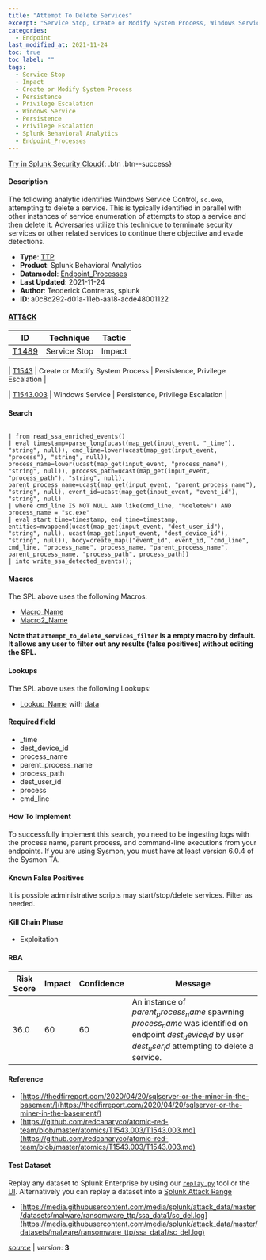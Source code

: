 ```yaml
---
title: "Attempt To Delete Services"
excerpt: "Service Stop, Create or Modify System Process, Windows Service"
categories:
  - Endpoint
last_modified_at: 2021-11-24
toc: true
toc_label: ""
tags:
  - Service Stop
  - Impact
  - Create or Modify System Process
  - Persistence
  - Privilege Escalation
  - Windows Service
  - Persistence
  - Privilege Escalation
  - Splunk Behavioral Analytics
  - Endpoint_Processes
---
```




[Try in Splunk Security Cloud](https://www.splunk.com/en_us/cyber-security.html){: .btn .btn--success}

#### Description

The following analytic identifies Windows Service Control, `sc.exe`, attempting to delete a service. This is typically identified in parallel with other instances of service enumeration of attempts to stop a service and then delete it. Adversaries utilize this technique to terminate security services or other related services to continue there objective and evade detections.

- **Type**: [TTP](https://github.com/splunk/security_content/wiki/Detection-Analytic-Types)
- **Product**: Splunk Behavioral Analytics
- **Datamodel**: [Endpoint_Processes](https://docs.splunk.com/Documentation/CIM/latest/User/EndpointProcesses)
- **Last Updated**: 2021-11-24
- **Author**: Teoderick Contreras, splunk
- **ID**: a0c8c292-d01a-11eb-aa18-acde48001122


#### [ATT&CK](https://attack.mitre.org/)

| ID             | Technique      |  Tactic           |
| -------------- | -------------- |------------------ |
| [T1489](https://attack.mitre.org/techniques/T1489/) | Service Stop | Impact |

| [T1543](https://attack.mitre.org/techniques/T1543/) | Create or Modify System Process | Persistence, Privilege Escalation |

| [T1543.003](https://attack.mitre.org/techniques/T1543/003/) | Windows Service | Persistence, Privilege Escalation |

#### Search

```

| from read_ssa_enriched_events() 
| eval timestamp=parse_long(ucast(map_get(input_event, "_time"), "string", null)), cmd_line=lower(ucast(map_get(input_event, "process"), "string", null)), process_name=lower(ucast(map_get(input_event, "process_name"), "string", null)), process_path=ucast(map_get(input_event, "process_path"), "string", null), parent_process_name=ucast(map_get(input_event, "parent_process_name"), "string", null), event_id=ucast(map_get(input_event, "event_id"), "string", null) 
| where cmd_line IS NOT NULL AND like(cmd_line, "%delete%") AND process_name = "sc.exe" 
| eval start_time=timestamp, end_time=timestamp, entities=mvappend(ucast(map_get(input_event, "dest_user_id"), "string", null), ucast(map_get(input_event, "dest_device_id"), "string", null)), body=create_map(["event_id", event_id, "cmd_line", cmd_line, "process_name", process_name, "parent_process_name", parent_process_name, "process_path", process_path]) 
| into write_ssa_detected_events();
```

#### Macros
The SPL above uses the following Macros:
* [Macro_Name](https://)
* [Macro2_Name](https://)

**Note that `attempt_to_delete_services_filter` is a empty macro by default. It allows any user to filter out any results (false positives) without editing the SPL.**

#### Lookups
The SPL above uses the following Lookups:

* [Lookup_Name]() with [data]()

#### Required field
* _time
* dest_device_id
* process_name
* parent_process_name
* process_path
* dest_user_id
* process
* cmd_line


#### How To Implement
To successfully implement this search, you need to be ingesting logs with the process name, parent process, and command-line executions from your endpoints. If you are using Sysmon, you must have at least version 6.0.4 of the Sysmon TA.

#### Known False Positives
It is possible administrative scripts may start/stop/delete services. Filter as needed.

#### Kill Chain Phase
* Exploitation



#### RBA

| Risk Score  | Impact      | Confidence   | Message      |
| ----------- | ----------- |--------------|--------------|
| 36.0 | 60 | 60 | An instance of $parent_process_name$ spawning $process_name$ was identified on endpoint $dest_device_id$ by user $dest_user_id$ attempting to delete a service. |




#### Reference

* [https://thedfirreport.com/2020/04/20/sqlserver-or-the-miner-in-the-basement/](https://thedfirreport.com/2020/04/20/sqlserver-or-the-miner-in-the-basement/)
* [https://github.com/redcanaryco/atomic-red-team/blob/master/atomics/T1543.003/T1543.003.md](https://github.com/redcanaryco/atomic-red-team/blob/master/atomics/T1543.003/T1543.003.md)



#### Test Dataset
Replay any dataset to Splunk Enterprise by using our [`replay.py`](https://github.com/splunk/attack_data#using-replaypy) tool or the [UI](https://github.com/splunk/attack_data#using-ui).
Alternatively you can replay a dataset into a [Splunk Attack Range](https://github.com/splunk/attack_range#replay-dumps-into-attack-range-splunk-server)

* [https://media.githubusercontent.com/media/splunk/attack_data/master/datasets/malware/ransomware_ttp/ssa_data1/sc_del.log](https://media.githubusercontent.com/media/splunk/attack_data/master/datasets/malware/ransomware_ttp/ssa_data1/sc_del.log)



[*source*](https://github.com/splunk/security_content/tree/develop/detections/endpoint/attempt_to_delete_services.yml) \| *version*: **3**